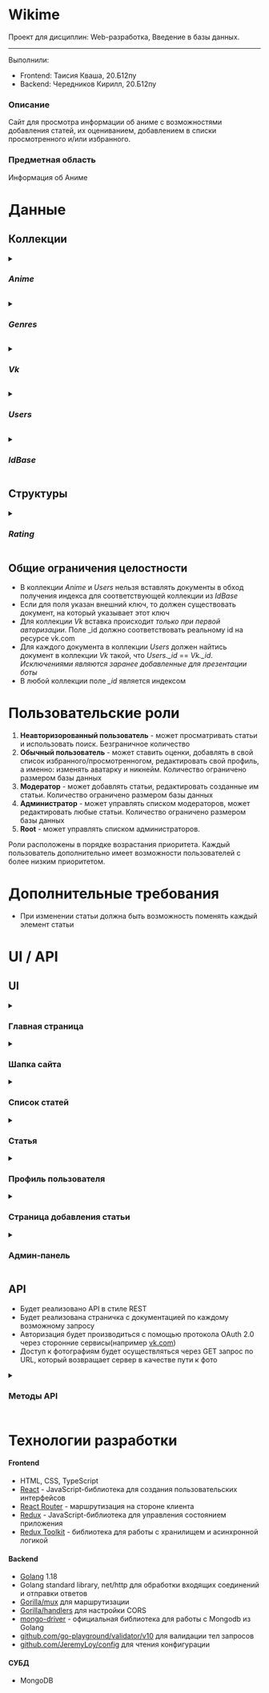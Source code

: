 # Wikime
Проект для дисциплин: Web-разработка, Введение в базы данных.
***
Выполнили:
- Frontend: Таисия Кваша, 20.Б12пу
- Backend: Чередников Кирилл, 20.Б12пу
### Описание
Сайт для просмотра информации об аниме с возможностями добавления статей, их оцениванием, добавлением в списки просмотренного и/или избранного.

### Предметная область
Информация об Аниме

# Данные
## Коллекции

_<details><summary><h3>Anime</h3></summary>_
  <p> 
Коллекция для хранения наполнения статей.

| Название атрибута | Тип | Ограничения | PR | Внешний ключ для |
| ------------------ | :---: | :-----------: | :--: | :----------------: |
| \_id | int64 | >0, not null|  + |     |
| Title| string | not null, len>0| | | |
| Origin Title | string | not null, len>0| | |
| Genres | string[], _*index*_ | not null, one of the _Genres.Geners_| | |
| Description | string | | | |
| Poster | string, path to img | must be valid, points to an existing file | | |
| Images | string[] | must be valid, points to an existing file | | |
| Director | string | | | 
| Release date | date | | | |
| Date added | date | | | |
| Author | int | >0, not null | | _Users.\_id_ |
| Rating | _Rating_ struct, index | not null
</p>
</details>

_<details><summary><h3>Genres</h3></summary>_
  <p> 
Коллекция для хранения жанров.

| Название атрибута | Тип | Ограничения | PR | Внешний ключ для |
| ------------------ | :---: | :-----------: | :--: | :----------------: |
| \_id | string="Genres" | | + | |
| Genres | string[], _*index*_ | not null| | |
</p>
</details>

_<details><summary><h3>Vk</h3></summary>_
<p> 
Коллекция для сопоставления id пользователя с сайта  <a href="https://vk.com/">vk.com</a> с внутренним id в приложении.

| Название атрибута | Тип | Ограничения | PR | Внешний ключ для |
| ------------------|:---:|:-----------:|:--:|:----------------:|
| \_id | int64 | >0, not null, valid vk user id | + |
| Inner Id | int | >0, not null | | _Users.id_
</p>
</details>

_<details><summary><h3>Users</h3></summary>_
<p> 
Коллекция для хранения информации о пользователях.

| Название атрибута | Тип | Ограничения | PR | Внешний ключ для |
| ------------------|:---:|:-----------:|:--:|:----------------:|
| \_id | int64 | >0, not null | + | |
| Nickname | string | len > 0, not null 
| Avatar | string, path to img | must be valid, points to an existing file
| Role  | string | not null, can only be one of: "admin", "moder", "user"
| Favorites | int[] | not null, length can be equal to 0 | | _Anime.\_id_
| Viewed | int[] | not null, length can be equal to 0 | | _Anime.\_id_
| Rated | struct{\_id: int64, Rate: int}[] | not null, length can be equal to 0 | | \_id -> _Anime.\_id_
	  
</p>
</details>

_<details><summary><h3>IdBase</h3></summary>_
<p> 
Коллекция для хранения id.

| Название атрибута | Тип | Ограничения | PR | Внешний ключ для |
| ------------------|:---:|:-----------:|:--:|:----------------:|
| \_id | string, {AnimeID, UserID} | not null | + | |
| LastId | int64 | not null | | _Anime.\_id_ or _Users.\_id_  |
	  
</p>
</details>

## Структуры

_<details><summary><h3>Rating</h3></summary>_
<p> 
В каждом поле хранится количество соответствующих оценок для данного аниме.

| Название атрибута | Тип | Ограничения | Внешний ключ для |
| ------------------|:---:|:-----------:|:----------------:|
| Five | int | >=0, not null | |
| Four | int | >=0, not null | |
| There | int | >=0, not null | |
| Two | int | >=0, not null | |
| One | int | >=0, not null | |
| InFavorites | int64 | >=0, not null | |
| Average | float | in range [0, 5], not null |  
| Watched | int64 | not null |  
</p>
</details>

## Общие ограничения целостности
  - В коллекции _Anime_ и _Users_ нельзя вставлять документы в обход получения индекса для соответствующей коллекции из _IdBase_
  - Если для поля указан внешний ключ, то должен существовать документ, на который указывает этот ключ
  - Для коллекции _Vk_ вставка происходит _*только при первой авторизации*_. Поле \_id должно соответствовать реальному id на ресурсе vk.com
  - Для каждого документа в коллекции _Users_ должен найтись документ в коллекции _Vk_ такой, что _Users.\_id_ == _Vk.\_id_. _Исключениями являются заранее добавленные для презентации боты_
  - В любой коллекции поле _\_id_ является индексом

# Пользовательские роли
1. **Неавторизорованный пользователь** - может просматривать статьи и использовать поиск. Безграничное количество
2. **Обычный пользователь** - может ставить оценки, добавлять в свой список избранного/просмотренногом, редактировать свой профиль, а именно: изменять аватарку и никнейм. Количество ограничено размером базы данных
3. **Модератор** - может добавлять статьи, редактировать созданные им статьи. Количество ограничено размером базы данных
4. **Администратор** - может управлять списком модераторов, может редактировать любые статьи. Количество ограничено размером базы данных
5. **Root** - может управлять списком администраторов.

Роли расположены в порядке возрастания приоритета. Каждый пользователь дополнительно имеет возможности пользователей с более низким приоритетом.

# Дополнительные требования

  - При изменении статьи должна быть возможность поменять каждый элемент статьи



# UI / API
## UI

<details><summary><h3>Главная страница</h3></summary>
  <p> 
	  Минимальный набор предоставляемой информации для привлечения пользователя. В начале странице находится баннер с коротким описанием сайта и кнопкой “Перейти к статьям” для перехода на страницу со списком статей, а также с постером и названием самого популярного на момент открытия сайта аниме, при нажатии на которые пользователь переходит на страницу этой статьи. В нижней части страницы представлены первые 16 популярных статей в виде карточек с постером и названием, на карточках по кнопке “Подробнее” можно перейти на страницу конкретной статьи.
  </p>
</details>

<details><summary><h3>Шапка сайта</h3></summary>
  <p> 
	  Доступна на всех страницах веб-приложения.
Для неавторизованных пользователей состоит из ссылки на главную страницу в виде логотипа “WIKIME” и на страницу со списком статей “Статьи”. Также в ней находится кнопка “Войти”, нажав на которую пользователь может авторизоваться через VK, перейдя на страницу от этого ресурса и введя свои данные.
	  
У авторизованных пользователей вместо кнопки входа находится ссылка на личную страницу в виде изображения своего аватара.
	  
Модераторам отображается ссылка на страницу добавления статьи в виде “Добавить”. 
Администраторам предоставляется ссылка на “Админ” страницу.

  </p>
</details>

<details><summary><h3>Список статей</h3></summary>
  <p> 
	 На странице пользователю предоставляются статьи об аниме в двух вариантах: списком или в виде таблицы, вид можно выбрать на панели перед карточками со статьями. Имеется возможность фильтровать информацию по “популярности”, “обновлению”, “рейтингу” и “дате выхода” при нажатии на соответствующую ссылку, а также выбирать интересующие статьи по жанрам, нажав на интересующие жанры на боковой панели. 
	  
Кроме того, пользователь имеет возможность найти конкретную статью с помощью поиска в начале странице, который ищет статьи по названию и описанию.
	  
Переход по страницам списка осуществляется внизу страницы путем нажатия на интересующую страницу или с помощью кнопок “Назад” или “Дальше”.

  </p>
</details>

<details><summary><h3>Статья</h3></summary>
  <p> 
Информация об аниме, которая включает в себя: название, оригинальное название, список жанров, режиссера, дату выхода, постер, рейтинг, описание и автора статьи, арты и кадры. Дополнительно на этой странице пользователь может ознакомиться с количеством людей, оценивших данную статью, а также отдельно с количеством людей, которые добавили это аниме в свой список избранных. Также на данной странице представлены комментарии авторизованных пользователей.
	  
Авторизованные пользователи имеют возможность на этой странице оценить статью, нажав на кнопку “Оценить” и выбрав соответствующую оценку по пятибалльной шкале, добавить в избранное, нажав на кнопку “Добавить в избранное”, и написать комментарий, написав текст в поле ввода и нажав кнопку “Отправить”.
	  
Если статью просматривает пользователь, добавивший её, то ему предоставляется возможность отредактировать информацию, нажав на кнопку “Редактировать”.
	  
	  Администраторы на данной странице могут перейти к редактированию статьи по кнопке “Редактировать”, а также удалить комментарии любых пользователей, нажав на “крестик” в карточке комментария.


  </p>
</details>

<details><summary><h3>Профиль пользователя</h3></summary>
  <p> 
	  На странице отображается имя и аватарка пользователя, которые при желании он может отредактировать, нажав на кнопки “Изменить никнейм” и “Изменить аватар”. Здесь же предоставляется список добавленных в избранное статей, просмотренных статей, которые открываются при нажатии на “стрелку-вниз”, закрытие возможно по этой же кнопке уже в виде “стрелки-вверх”. Просмотр также как и на странице со статьями доступен в двух вариантах и также реализована пагинация.
	  
Для модераторов и администраторов дополнительно отображается список добавленных ими статей.
	  
На этой же странице пользователь может выйти из своего аккаунта по кнопке “Выйти”.

  </p>
</details>

<details><summary><h3>Страница добавления статьи</h3></summary>
  <p> 
     1) Форма, состоящая из всех текстовых полей, необходимых для добавления новой статьи: название, оригинальное название, режиссер, список жанров, дата выхода и описание. Все поля являются обязательными. После заполнения пользователь переходит на следующую страницу, нажав на кнопку “Далее”.
	  
2) Добавление всех изображений для статьи: постер и арты, осуществляется нажатием на кнопки “Загрузить изображение”. Постер является обязательным полем, арты пользователь может добавлять в любом количестве или не добавлять вовсе. При этом во время создания новой статьи пользователь может редактировать загруженные файлы: заменять постер по кнопке “Заменить изображение”, удалять изображения для артов, нажав на соответствующую кнопку “крестик” у добавленного изображения, и добавлять дополнительные арты по кнопке “Загрузить изображение”. Также есть возможность для перехода на прошлую страницу с текстовой формой по кнопке “Назад”.
	  
После заполнения всех полей пользователь переходит на страницу добавленного аниме, нажав кнопку “Добавить”.

  </p>
</details>

<details><summary><h3>Админ-панель</h3></summary>
  <p> 
      Предоставляется только администраторам. На странице указаны списки администраторов и модераторов сайта с возможностью их изменения, а именно: изменение роли посредством удаления или добавления из\в списка.
	  
Удаление осуществляется путём нажатия на соответствующую кнопку “крестик” напротив карточки пользователя. Для добавления следует нажать на “плюс” у названия списка Администраторы/Модераторы и в появившейся форме ввести id пользователя, после чего нажать на кнопку “Добавить”. 
	  
Возможности на этой странице соответствуют роли пользователя.

  </p>
</details>

## API
  - Будет реализовано API в стиле REST
  - Будет реализована страничка с документацией по каждому возможному запросу
  - Авторизация будет производиться с помощью протокола OAuth 2.0 через сторонние сервисы(например [vk.com](https://vk.com/)) 
  - Доступ к фотографиям будет осуществляться через GET запрос по URL, который возвращает сервер в качестве пути к фото
<details><summary> <h3>Методы API<h3></summary>
<p>

  1) /anime/{anime_id}/images
      * Access: админ или модератор, который создал статью
      * Authorization: True
      * Variables: anime_id - id аниме, в запись о котором добавляется фотография
      * Params: None
      * Method: POST
      * Content-type: form-data
      * Body: file - изображение, формат файла jpg или png
      * Description: Загрузить новую фотографию в статью
  1) /anime/{anime_id}/poster
      * Access: админ или модератор, который создал статью
      * Authorization: True
      * Variables: anime_id - id аниме, у которого меняется постер
      * Params: None
      * Method: POST
      * Content-type: form-data
      * Body: file - изображение, формат файла jpg или png
      * Description: Изменение постера у статьи	
  1) /anime/{anime_id}/images/{img_name}
      * Access: админ или модератор, который создал статью
      * Authorization: True
      * Variables: anime_id - id аниме, из статьи про которое удаляется фотография; img_name - название фото для удаления
      * Params: None
      * Method: DELETE
      * Content-type: None
      * Body: None
      * Description: Удалить фотографию
  1) /users/current/avatar
      * Access: Текущий пользователь
      * Authorization: True
      * Variables: None
      * Params: None
      * Method: POST
      * Content-type: form-data
      * Body: file - изображение, формат файла jpg или png
      * Description: Изменить аватар пользователя
  1) /users/{user_id}
      * Access: Все
      * Authorization: False
      * Variables: user_id - id пользователя
      * Params: None
      * Method: GET
      * Content-type: None
      * Body: None
      * Description: Получить информацию о пользователе
  1) /users/current
      * Access: Все
      * Authorization: True
      * Variables: None
      * Params: None
      * Method: GET
      * Content-type: None
      * Body: None
      * Description: Получить информацию об аутентифицированном пользователе
  1) /users/admins
      * Access: Админы
      * Authorization: True
      * Variables: None
      * Params: None
      * Method: GET
      * Content-type: None
      * Body: None
      * Description: Получить список администраторов
  1) /users/moderators
      * Access: Админы
      * Authorization: True
      * Variables: None
      * Params: None
      * Method: GET
      * Content-type: None
      * Body: None
      * Description: Получить список модераторов
  1) /users/current/nickname
      * Access: Все
      * Authorization: True
      * Variables: None
      * Params: None
      * Method: PUT
      * Content-type: json
      * Body: nickname - новый никнейм
      * Description: Изменить никнейм
  1) /users/current/favorites
      * Access: Все
      * Authorization: True
      * Variables: None
      * Params: None
      * Method: POST
      * Content-type: json
      * Body: animeId - id аниме
      * Description: Добавить аниме в избранное
  1) /users/current/favorites
      * Access: Все
      * Authorization: True
      * Variables: None
      * Params: None
      * Method: DELETE
      * Content-type: json
      * Body: animeId - id аниме
      * Description: Удалить аниме из избранного
  1) /users/current/watched
      * Access: Все
      * Authorization: True
      * Variables: None
      * Params: None
      * Method: POST
      * Content-type: json
      * Body: animeId - id аниме
      * Description: Добавить аниме в список просмотренного
  1) /users/current/watched
      * Access: Все
      * Authorization: True
      * Variables: None
      * Params: None
      * Method: DELETE
      * Content-type: json
      * Body: animeId - id аниме
      * Description: Удалить аниме из списка просмотренного
  1) /users/{user_id}/role
      * Access: Админы
      * Authorization: True
      * Variables: user_id - id пользователя
      * Params: roleName - присваиваемая роль, может быть moderator, admin, user
      * Method: PUT
      * Content-type: None
      * Body: None
      * Description: Изменить роль пользователя
  1) /users/{user_id}/role
      * Access: Админы
      * Authorization: True
      * Variables: user_id - id пользователя
      * Params: None
      * Method: DELETE
      * Content-type: None
      * Body: None
      * Description: Сбросить роль до базовой
  1) /comments
      * Access: Все
      * Authorization: True
      * Variables: None
      * Params: None
      * Method: POST
      * Content-type: json
      * Body: message - текст комментария; anime_id - id аниме, в статье о котором создается комментарий
      * Description: Создать комментарий
  1) /anime/{anime_id}/comments
      * Access: Все
      * Authorization: False
      * Variables: anime_id - id статьи для получения комментариев
      * Params: None
      * Method: GET
      * Content-type: None
      * Body: None
      * Description: Получить комментарии
  1) /comments/{comment_id}
      * Access: Админ, модератор, который создал статью, или пользователь, который написал этот комментарий.	
      * Authorization: True
      * Variables: comment_id - id удаляемого комментария
      * Params: None
      * Method: DELETE
      * Content-type: None
      * Body: None
      * Description: Удалить комментарий
  1) /auth/vk
      * Access: Все
      * Authorization: False
      * Variables: None
      * Params: None
      * Method: POST
      * Content-type: json
      * Body: AuthToken - токен от vk api
      * Description: Аутентификация пользователя
  1) /anime
      * Access: Админ или модератор
      * Authorization: True
      * Variables: None
      * Params: None
      * Method: POST
      * Content-type: json
      * Body: title - название аниме; originTitle - оригинальное название; description - описание аниме; director - режиссер или студия; genres - список жанров; releaseDate - дата выпуска аниме в unix формате
      * Description: Создание аниме
  1) /anime/{anime_id}
      * Access: Все
      * Authorization: False
      * Variables: anime_id - id аниме
      * Params: None
      * Method: GET
      * Content-type: None
      * Body: None
      * Description: Получить аниме по id
  1) /anime/list
      * Access: Все
      * Authorization: False
      * Variables: None
      * Params: id - id аниме, можно передать список таких параметров. Пример: id=1&id=2&id=3&id=4
      * Method: GET
      * Content-type: None
      * Body: None
      * Description: Получить аниме по id списком
  1) /anime
      * Access: Все
      * Authorization: False
      * Variables: None
      * Params: sortBy - сортировка аниме, может быть rating, dateAdded, favorites, releaseDate; order - порядок сортировки, прямой(1) или обратный(-1), необязательный; genres - массив жанров для посика, не должен указываться, если фильтр по жанрам не требуется, необязательный
      * Method: GET
      * Content-type: None
      * Body: None
      * Description: Получить отсортированные и отфильтрованные аниме
  1) /anime/{anime_id}/rating
      * Access: Все
      * Authorization: False
      * Variables: anime_id - id  аниме
      * Params: None
      * Method: POST
      * Content-type: json
      * Body: rating - оценка, может быть 1,2,3,4,5
      * Description: Оценить аниме
  1) /anime/popular
      * Access: Все
      * Authorization: False
      * Variables: None
      * Params: count - количество, максимум 30
      * Method: Get
      * Content-type: None
      * Body: None
      * Description: Получить список популярных аниме
  1) /anime
      * Access: Все
      * Authorization: False
      * Variables: None
      * Params: search - по какому тексту будет производится поиск
      * Method: GET
      * Content-type: None
      * Body: None
      * Description: Найти статью 
  1) /anime/{anime_id}
      * Access: Админ, модератор, который создал статью
      * Authorization: True
      * Variables: anime_id - id  аниме
      * Params: None
      * Method: PUT
      * Content-type: json
      * Body: title - название аниме; originTitle - оригинальное название; description - описание аниме; director - режиссер или студия; genres - список жанров; releaseDate - дата выпуска аниме в unix формате
      * Description: Изменить статью
  
</p></details>
  
# Технологии разработки
#### Frontend
  - HTML, CSS, TypeScript
  - [React](https://reactjs.org/) - JavaScript-библиотека для создания пользовательских интерфейсов
  - [React Router](https://reactrouter.com/en/6.5.0) - маршрутизация на стороне клиента
  - [Redux](https://redux.js.org/) - JavaScript-библиотека для управления состоянием приложения
  - [Redux Toolkit](https://redux-toolkit.js.org/) - библиотека для работы с хранилищем и асинхронной логикой

#### Backend
  - [Golang](https://go.dev/) 1.18
  - Golang standard library, net/http для обработки входящих соединений и отправки ответов
  - [Gorilla/mux](https://github.com/gorilla/mux) для маршрутизации
  - [Gorilla/handlers](https://github.com/gorilla/handlers) для настройки CORS
  - [mongo-driver](https://www.mongodb.com/docs/drivers/go/current/) - официальная библиотека для работы с Mongodb из Golang
  - [github.com/go-playground/validator/v10](github.com/go-playground/validator/v10) для валидации тел запросов
  - [github.com/JeremyLoy/config](github.com/JeremyLoy/config) для чтения конфигурации

#### СУБД
  - MongoDB
